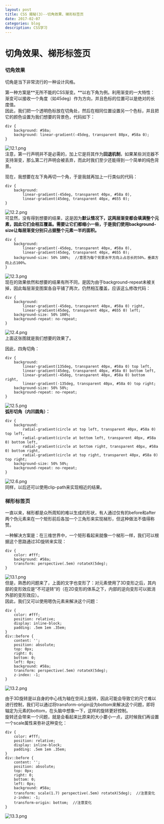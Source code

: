 ```yaml
---
layout: post
title: CSS 揭秘(3)--切角效果、梯形标签页   
date: 2017-02-07
categories: blog
description: CSS学习
---
```


# 切角效果、梯形标签页         

### 切角效果         
切角是当下非常流行的一种设计风格。         

第一种方案是**无所不能的CSS渐变。**以右下角为例。利用渐变的一大特性：渐变可以接收一个角度（如45deg）作为方向，并且色标的位置可以是绝对的长度值。         
因此，我们把一个透明色标放在切角处，然后在相同位置设置另一个色标，并且把它的颜色设置为我们想要的背景色，代码如下：         

```
div {
	background: #58a;
	background: linear-gradient(-45deg, transparent 80px, #58a 0);
}
```
![12.1.png](http://upload-images.jianshu.io/upload_images/3001083-2ea2f6d2c9f055bc.png?imageMogr2/auto-orient/strip%7CimageView2/2/w/1240)         
注意，第一行声明并不是必需的，加上它是将其作为**回退机制**，如果某些浏览器不支持渐变，那么第二行声明会被丢弃，而此时我们至少还能得到一个简单的纯色背景。         

现在，我想要在左下角再切一个角，于是我就再加上一行类似的代码：         

```
div {
	background: 
		linear-gradient(-45deg, transparent 40px, #58a 0),
		linear-gradient(45deg, transparent 40px, #655 0);
}
```
![12.2.png](http://upload-images.jianshu.io/upload_images/3001083-0153639c144d09c5.png?imageMogr2/auto-orient/strip%7CimageView2/2/w/1240)         
可显然，没有得到想要的结果，这是因为**默认情况下，这两层渐变都会填满整个元素，因此它们会相互覆盖。需要让它们都缩小一些，于是我们使用background-size让每层渐变分别只占据整个元素一半的面积。**         

```
div {
	background: 
		linear-gradient(-45deg, transparent 40px, #58a 0),
		linear-gradient(45deg, transparent 40px, #655 0);
	background-size: 50% 100%;  //意思为每个背景水平方向上占总长的50%，垂直方向上占100%。
}
```
![12.3.png](http://upload-images.jianshu.io/upload_images/3001083-b2261e38f2e04c6e.png?imageMogr2/auto-orient/strip%7CimageView2/2/w/1240)         
现在的效果依然和想要的结果有所不同，是因为由于background-repeat未被关掉，因此每层渐变图案各自平铺了两次，仍然相互覆盖，应该这么修改代码：         

```
div {
	background: 
		linear-gradient(-45deg, transparent 40px, #58a 0) right,
		linear-gradient(45deg, transparent 40px, #655 0) left;
	background-size: 50% 100%;
	background-repeat: no-repeat;
}
```
![12.4.png](http://upload-images.jianshu.io/upload_images/3001083-a7200ea4e1349d16.png?imageMogr2/auto-orient/strip%7CimageView2/2/w/1240)         
上面这张图就是我们想要的效果了。         

因此，四角切角：         
         
```
div {
	background: 
		linear-gradient(135deg, transparent 40px, #58a 0) top left,
		linear-gradient(45deg, transparent 40px, #58a 0) bottom left,
		linear-gradient(-45deg, transparent 40px, #58a 0) bottom right,
		linear-gradient(-135deg, transparent 40px, #58a 0) top right;
	background-size: 50% 50%;
	background-repeat: no-repeat;
}
```
![12.5.png](http://upload-images.jianshu.io/upload_images/3001083-1ad7c8fbb6d69c65.png?imageMogr2/auto-orient/strip%7CimageView2/2/w/1240)         
**弧形切角（内凹圆角）：**         

```
div {
	background: 
		radial-gradient(circle at top left, transparent 40px, #58a 0) top left,
		radial-gradient(circle at bottom left, transparent 40px, #58a 0) bottom left,
		radial-gradient(circle at bottom right, transparent 40px, #58a 0) bottom right,
		radial-gradient(circle at top right, transparent 40px, #58a 0) top right;
	background-size: 50% 50%;
	background-repeat: no-repeat;
}
```
![12.6.png](http://upload-images.jianshu.io/upload_images/3001083-a070bc821e8edbb2.png?imageMogr2/auto-orient/strip%7CimageView2/2/w/1240)         
同样，以后还可以使用clip-path来实现相近的结果。         

### 梯形标签页         
一直以来，梯形都是众所周知的难以生成的形状，有人通过仅有的before和after两个伪元素来在一个矩形前后各加一个三角形来实现梯形，但这种做法不值得称赞。         

一种解决方案是：在三维世界中，一个矩形看起来就像一个梯形一样，我们可以根据这个思路通过3D旋转来实现：         

```
div {
	color: #fff;
	background: #58a;
	transform: perspective(.5em) rotateX(5deg);
}
```
![13.1.png](http://upload-images.jianshu.io/upload_images/3001083-59c9103af8ae175a.png?imageMogr2/auto-orient/strip%7CimageView2/2/w/1240)         
但是，熟悉的问题来了，上面的文字也变形了：对元素使用了3D变形之后，其内部的变形效应是“不可逆转”的（在2D变形的体系之下，内部的逆向变形可以抵消外部的变形效应）。         
因此，我们又可以使用嗯伪元素来解决这个问题：         

```
div {
	color: #fff;	
	position: relative;
	display: inline-block;
	padding: .5em 1em .35em;
}
div::before {
	content: '';
	position: absolute;
	top: 0px;
	right: 0; 
	bottom: 0; 
	left: 0px;
	background: #58a;
	transform: perspective(.5em) rotateX(5deg);
	z-index: -1;
}
```
![13.2.png](http://upload-images.jianshu.io/upload_images/3001083-6ac1101b8b13bccc.png?imageMogr2/auto-orient/strip%7CimageView2/2/w/1240)         

由于3D旋转是以自身的中心线为轴在空间上旋转，因此可能会导致它的尺寸难以进行控制，我们可以通过将transform-origin设为bottom来解决这个问题，即将轴定为元素的bottom，在头脑中想象一下，这样的旋转更好控制。         
旋转还会带来一个问题，就是会看起来比原来的大小要小一点，这时候我们再设置一个scale属性来弥补这种变化：         

```
div {
	color: #fff;	
	position: relative;
	display: inline-block;
	padding: .5em 1em .35em;
}
div::before {
	content: '';
	position: absolute;
	top: 0px;
	right: 0; 
	bottom: 0; 
	left: 0px;
	background: #58a;
	transform: scale(1.7) perspective(.5em) rotateX(5deg);  //注意变化
	z-index: -1;
	transform-origin: bottom;  //注意变化
}
```
![13.3.png](http://upload-images.jianshu.io/upload_images/3001083-e9e0e84206a63d47.png?imageMogr2/auto-orient/strip%7CimageView2/2/w/1240)         